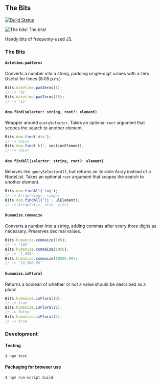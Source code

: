 The Bits
--------
[![Build Status](https://travis-ci.org/banterability/the-bits.svg?branch=master)](https://travis-ci.org/banterability/the-bits)

![The bits! The bits!](https://s3.amazonaws.com/f.cl.ly/items/120u3h1W031T21411n1l/the-bits-cap.gif)

Handy bits of frequenty-used JS.


### The Bits

#### `datetime.padZeros`

Converts a number into a string, padding single-digit values with a zero. Useful for times (8:05 p.m.)

```javascript
Bits.datetime.padZeros(1);
// -> '01'
Bits.datetime.padZeros(15);
// -> '15'
```

#### `dom.find(selector: string, root?: element)`

Wrapper around `querySelector`. Takes an optional `root` argument that scopes the search to another element.

```javascript
Bits.dom.find('div');
// -> <div>
Bits.dom.find('h1', sectionElement);
// -> <div>
```

#### `dom.findAll(selector: string, root?: element)`

Behaves like `querySelectorAll`, but returns an iterable Array instead of a NodeList. Takes an optional `root` argument that scopes the search to another element.

```javascript
Bits.dom.findAll('img');
// -> Array[<img>, <img>]
Bits.dom.findAll('li', ulElement);
// -> Array[<li>, <li>, <li>]
```

#### `humanize.commaize`

Converts a number into a string, adding commas after every three digits as necessary. Preserves decimal values.

```javascript
Bits.humanize.commaize(105);
// -> '105'
Bits.humanize.commaize(1050);
// -> '1,050'
Bits.humanize.commaize(10508.99);
// -> '10,508.99'
```

#### `humanize.isPlural`

Returns a boolean of whether or not a value should be described as a plural.

```javascript
Bits.humanize.isPlural(0);
// -> true
Bits.humanize.isPlural(1);
// -> false
Bits.humanize.isPlural(2);
// -> true
```

### Development

#### Testing

```bash
$ npm test
```

#### Packaging for browser use

```bash
$ npm run-script build
```
